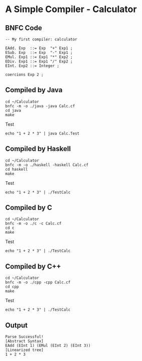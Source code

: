 # A Simple Compiler - Calculator

## BNFC Code

```
-- My first compiler: calculator

EAdd. Exp  ::= Exp  "+" Exp1 ;
ESub. Exp  ::= Exp  "-" Exp1 ;
EMul. Exp1 ::= Exp1 "*" Exp2 ;
EDiv. Exp1 ::= Exp1 "/" Exp2 ;
EInt. Exp2 ::= Integer ;

coercions Exp 2 ;
```

## Compiled by Java

```
cd ~/Calculator
bnfc -m -o ./java -java Calc.cf
cd java
make
```

Test

```
echo "1 + 2 * 3" | java Calc.Test
```

## Compiled by Haskell

```
cd ~/Calculator
bnfc -m -o ./haskell -haskell Calc.cf
cd haskell
make
```

Test

```
echo "1 + 2 * 3" | ./TestCalc
```

## Compiled by C

```
cd ~/Calculator
bnfc -m -o ./c -c Calc.cf
cd c
make
```

Test

```
echo "1 + 2 * 3" | ./TestCalc
```

## Compiled by C++

```
cd ~/Calculator
bnfc -m -o ./cpp -cpp Calc.cf
cd cpp
make
```

Test

```
echo "1 + 2 * 3" | ./TestCalc
```

## Output

```
Parse Successful!
[Abstract Syntax]
EAdd (EInt 1) (EMul (EInt 2) (EInt 3))
[Linearized tree]
1 + 2 * 3
```
